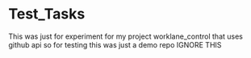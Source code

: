 # Test_Tasks


This was just for experiment for my project worklane_control that uses github api so for testing this was just a demo repo
IGNORE THIS
